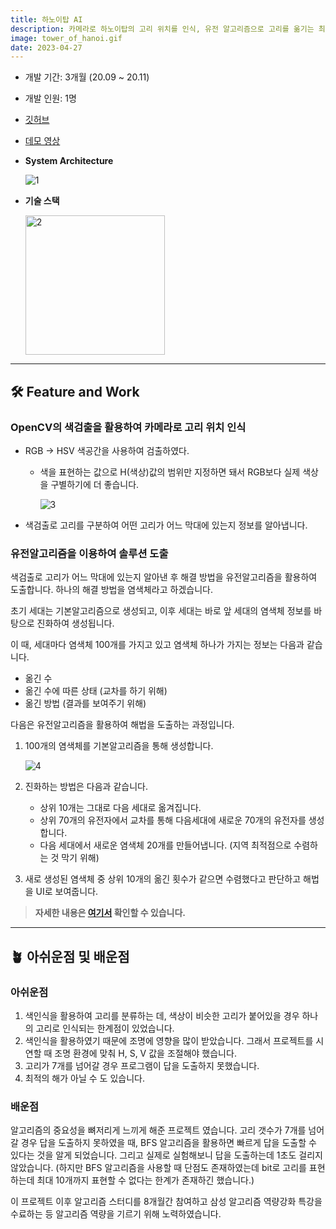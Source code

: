 ```yaml
---
title: 하노이탑 AI
description: 카메라로 하노이탑의 고리 위치를 인식, 유전 알고리즘으로 고리를 옮기는 최소 횟수를 계산하여 화면에 보여주는 프로그램입니다.
image: tower_of_hanoi.gif
date: 2023-04-27
---
```


- 개발 기간: 3개월 (20.09 ~ 20.11)
- 개발 인원: 1명
- [깃허브](https://github.com/soomanbaek/tower_of_hanoi)
- [데모 영상](https://www.youtube.com/watch?v=Jg3dNRvD308)
- **System Architecture**

  ![1](https://user-images.githubusercontent.com/72093196/234813883-702e7e3a-0e90-4911-9e13-237d9ee20db9.png)

- **기술 스택**

  <img width="223" alt="2" src="https://user-images.githubusercontent.com/72093196/234813880-9c769cce-75b0-41d6-8991-c60bee0568a2.png">

---
## 🛠 Feature and Work

### OpenCV의 색검출을 활용하여 카메라로 고리 위치 인식
- RGB → HSV 색공간을 사용하여 검출하였다.
    - 색을 표현하는 값으로 H(색상)값의 범위만 지정하면 돼서 RGB보다 실제 색상을 구별하기에 더 좋습니다.

      ![3](https://user-images.githubusercontent.com/72093196/234813877-afbbd493-a1e1-4b1f-b63a-b371babbb394.png)

- 색검출로 고리를 구분하여 어떤 고리가 어느 막대에 있는지 정보를 알아냅니다.

### 유전알고리즘을 이용하여 솔루션 도출

색검출로 고리가 어느 막대에 있는지 알아낸 후 해결 방법을 유전알고리즘을 활용하여 도출합니다. 하나의 해결 방법을 염색체라고 하겠습니다.

초기 세대는 기본알고리즘으로 생성되고, 이후 세대는 바로 앞 세대의 염색체 정보를 바탕으로 진화하여 생성됩니다.

이 때, 세대마다 염색체 100개를 가지고 있고 염색체 하나가 가지는 정보는 다음과 같습니다.

- 옮긴 수
- 옮긴 수에 따른 상태 (교차를 하기 위해)
- 옮긴 방법 (결과를 보여주기 위해)

다음은 유전알고리즘을 활용하여 해법을 도출하는 과정입니다.

1. 100개의 염색체를 기본알고리즘을 통해 생성합니다.

   ![4](https://user-images.githubusercontent.com/72093196/234813868-1e8c6c71-8781-4edf-b3af-e00fb61e5d1d.png)

2. 진화하는 방법은 다음과 같습니다.
    - 상위 10개는 그대로 다음 세대로 옮겨집니다.
    - 상위 70개의 유전자에서 교차를 통해 다음세대에 새로운 70개의 유전자를 생성합니다.
    - 다음 세대에서 새로운 염색체 20개를 만들어냅니다. (지역 최적점으로 수렴하는 것 막기 위해)
3. 새로 생성된 염색체 중 상위 10개의 옮긴 횟수가 같으면 수렴했다고 판단하고 해법을 UI로 보여줍니다.

> **자세한 내용은 [여기서](https://velog.io/@soomanbaek/%EC%9C%A0%EC%A0%84%EC%95%8C%EA%B3%A0%EB%A6%AC%EC%A6%98%EC%9D%84-%EC%9D%B4%EC%9A%A9%ED%95%9C-%ED%95%98%EB%85%B8%EC%9D%B4%ED%83%91-AI) 확인할 수 있습니다.**

---

## 🪴 아쉬운점 및 배운점

### 아쉬운점

1. 색인식을 활용하여 고리를 분류하는 데, 색상이 비슷한 고리가 붙어있을 경우 하나의 고리로 인식되는 한계점이 있었습니다.
2. 색인식을 활용하였기 때문에 조명에 영향을 많이 받았습니다. 그래서 프로젝트를 시연할 때 조명 환경에 맞춰 H, S, V 값을 조절해야 했습니다.
3. 고리가 7개를 넘어갈 경우 프로그램이 답을 도출하지 못했습니다.
4. 최적의 해가 아닐 수 도 있습니다.

### 배운점

알고리즘의 중요성을 뼈저리게 느끼게 해준 프로젝트 였습니다. 고리 갯수가 7개를 넘어갈 경우 답을 도출하지 못하였을 때, BFS 알고리즘을 활용하면 빠르게 답을 도출할 수 있다는 것을 알게 되었습니다. 그리고 실제로 실험해보니 답을 도출하는데 1초도 걸리지 않았습니다. (하지만 BFS 알고리즘을 사용할 때 단점도 존재하였는데 bit로 고리를 표현하는데 최대 10개까지 표현할 수 없다는 한계가 존재하긴 했습니다.)

이 프로젝트 이후 알고리즘 스터디를 8개월간 참여하고 삼성 알고리즘 역량강화 특강을 수료하는 등 알고리즘 역량을 기르기 위해 노력하였습니다.